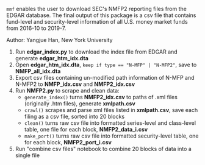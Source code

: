 `mmf` enables the user to download SEC's NMFP2 reporting files from the EDGAR database. The final output of this package is a csv file that contains fund-level and security-level information of all U.S. money market funds from 2016-10 to 2019-7.

Author: Yangjue Han, New York University

1. Run **edgar_index.py** to download the index file from EDGAR and generate **edgar_htm_idx.dta**
2. Open **edgar_htm_idx.dta**, `keep if type == "N-MFP" | "N-MFP2"`, save to **NMFP_all_idx.dta**
3. Export csv files containing un-modified path information of N-MFP and N-MFP2 to **NMFP_idx.csv** and **NMFP2_idx.csv**
4. Run **NMFP2.py** to scrape and clean data:
    - `generate_index()` turns **NMFP2_idx.csv** to paths of .xml files (originally .htm files), generate **xmlpath.csv**
    - `crawl()` scrapes and parse xml files listed in **xmlpath.csv**, save each filing as a csv file, sorted into 20 blocks  
    - `clean()` turns raw csv file into formatted series-level and class-level table, one file for each block, **NMFP2_data_i.csv**
    - `make_port()` turns raw csv file into formatted security-level table, one for each block, **NMFP2_port_i.csv**
5. Run "combine csv files" notebook to combine 20 blocks of data into a single file
